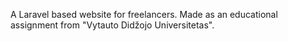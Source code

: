 A Laravel based website for freelancers. Made as an educational assignment from "Vytauto Didžojo Universitetas".
